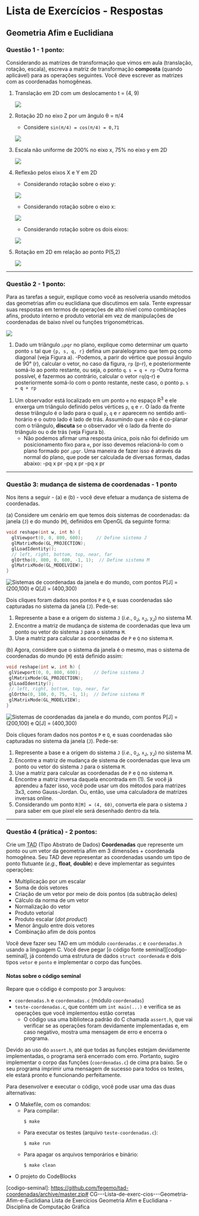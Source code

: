 # Lista de Exercícios - Respostas
## Geometria Afim e Euclidiana

### **Questão 1** - 1 ponto:

Considerando as matrizes de transformação que vimos em aula (translação,
rotação, escala), escreva a matriz de transformação
**composta** (quando aplicável) para as operações seguintes. Você deve
escrever as matrizes com as coordenadas homogêneas.

1. Translação em 2D com um deslocamento t = (4, 9)

    ![](images/MatrizA.png)
1. Rotação 2D no eixo Z por um ângulo &theta; = π/4
   - Considere `sin(π/4) = cos(π/4) = 0,71`

    ![](images/MatrizB.png)
1. Escala não uniforme de 200% no eixo x, 75% no eixo y em 2D

    ![](images/MatrizC.png)
1. Reflexão pelos eixos X e Y em 2D
    - Considerando rotação sobre o eixo y:

    ![](images/MatrizDa.png)
    - Considerando rotação sobre o eixo x:

    ![](images/MatrizDb.png)
    - Considerando rotação sobre os dois eixos:

    ![](images/MatrizDc.png)
1. Rotação em 2D em relação ao ponto P(5,2)
    
    ![](images/MatrizE.png)

    

---
### **Questão 2** - 1 ponto:

Para as tarefas a seguir, explique como você as resolveria usando métodos das
geometrias afim ou euclidiana que discutimos em sala. Tente expressar suas
respostas em termos de operações de alto nível como combinações afins, produto
interno e produto vetorial em vez de manipulações de coordenadas de baixo
nível ou funções trigonométricas.

![](images/geoafim-ab.png)

1. Dado um triângulo `△pqr` no plano, explique como determinar um quarto
ponto `s` tal que `{p, s, q, r}` defina um paralelogramo que tem pq como
diagonal (veja Figura a).
    -Podemos, a parir do vértice que possui ângulo de 90° (r), calcular o vetor, no caso da figura, `rp` (p-r), e posteriormente somá-lo ao ponto restante, ou seja, o ponto `q`. 
    `s = q + rp`
    -Outra forma possível, é fazermos ao contrário, calcular o vetor `rq`(q-r) e posteriormente somá-lo com o ponto restante, neste caso, o ponto `p`.
    `s = q + rp`
  <!--
    Basta fazer s = q + rp, com rp = p-r, ou
                s = p + rq, com rq = q-r
   -->

1. Um observador está localizado em um ponto `e` no espaço R<sup>3</sup> e
ele enxerga um triângulo definido pelos vértices `p`, `q` e `r`. O lado da
frente desse triângulo é o lado para o qual `p`, `q` e `r` aparecem no
sentido anti-horário e o outro lado é lado de trás. Assumindo que `e` não
é co-planar com o triângulo, **discuta** se o observador vê o lado da
frente do triângulo ou o de trás (veja Figura b).
    - Não podemos afirmar uma resposta única, pois não foi definido um posicionamento fixo para `e`, por isso devemos relacioná-lo com o plano formado por `△pqr`. Uma maneira de fazer isso é através da normal do plano, que pode ser calculada de diversas formas, dadas abaixo: 
        -pq x pr
        -pq x pr
        -pq x pr
   <!--
     Achamos a normal n fazendo pq x pr.
     Achamos o vetor pe (e - p)
     Se o ângulo entre n e pe for menor que 90, eles
     o ponto e está olhando para o lado de cima. Se
     o ângulo for maior que 90, está olhando por trás.

     Para achar o ângulo, basta usar produto interno dos
     vetores unitários de n e pe, encontrando o cosseno.
    -->

---
### **Questão 3: mudança de sistema de coordenadas** - 1 ponto

Nos itens a seguir - (a) e (b) - você deve efetuar a mudança de sistema de coordenadas.

(a) Considere um cenário em que temos dois sistemas de coordenadas: da janela
(`J`) e do mundo (`M`), definidos em OpenGL da seguinte forma:

```c
void reshape(int w, int h) {
  glViewport(0, 0, 800, 600);     // Define sistema J
  glMatrixMode(GL_PROJECTION);
  glLoadIdentity();
  // left, right, bottom, top, near, far
  glOrtho(0, 800, 0, 600, -1, 1);  // Define sistema M
  glMatrixMode(GL_MODELVIEW);
}
```

![Sistemas de coordenadas da janela e do mundo, com pontos P[J] = (200,100) e Q[J] = (400,300)](images/sistema-coordenadas-1.png)

Dois cliques foram dados nos pontos `P` e `Q`, e suas coordenadas são
capturadas no sistema da janela (`J`). Pede-se:

1. Represente a base e a origem do sistema `J` (_i.e._, `O`<sub>J</sub>,
   `x`<sub>J</sub>, `y`<sub>J</sub>) no sistema M.
   <!--
     Pergunta-se: quantos Xm vale 1 Xj?
     Raciocínio: 800Xm equivalem a 800Xj. Logo, Xj = Xm. Sendo assim,
                 Xj[M] = (1, 0).

                 e quantos Ym vale 1 Yj?
                 600Ym equivalem a 600Yj, mas no sentido contrário. Logo,
                 Yj = -1 Ym. Sendo assim, Yj[M] = (0, -1)

                 e como chegamos em Oj a partir de Om?
                 Precisamos deslocar no sentido Ym 75 vezes. Logo,
                 Oj[M] = (0, 600)

   -->
1. Encontre a matriz de mudança de sistema de coordenadas que leva um ponto
   ou vetor do sistema `J` para o sistema `M`.
   <!--
     Portanto, a matriz de transformação é:
     |  1   0    0  |
     |  0  -1   600 |
     |  0   0    1  |
   -->
1. Use a matriz para calcular as coordenadas de `P` e `Q` no sistema `M`.
   <!--
     Basta multiplicar o vetor coluna de cada ponto pela matriz. Para P:
     |  1   0    0 |   | 200 |   | 200 |
     |  0  -1  600 | x | 100 | = | 500 |
     |  0   0    1 |   |   1 |   |   1 |

     Para Q:
     |  1    0   0 |   | 400 |   | 400 |
     |  0  -1  600 | x | 300 | = | 300 |
     |  0   0    1 |   |   1 |   |   1 |

   -->


(b) Agora, considere que o sistema da janela é o mesmo, mas o sistema de coordenadas do mundo (`M`) está definido assim:

```c
void reshape(int w, int h) {
 glViewport(0, 0, 800, 600);     // Define sistema J
 glMatrixMode(GL_PROJECTION);
 glLoadIdentity();
 // left, right, bottom, top, near, far
 glOrtho(0, 100, 0, 75, -1, 1);  // Define sistema M
 glMatrixMode(GL_MODELVIEW);
}
```

![Sistemas de coordenadas da janela e do mundo, com pontos P[J] = (200,100) e Q[J] = (400,300)](images/sistema-coordenadas-2.png)

Dois cliques foram dados nos pontos `P` e `Q`, e suas coordenadas são
capturadas no sistema da janela (`J`). Pede-se:

1. Represente a base e a origem do sistema `J` (_i.e._, `O`<sub>J</sub>,
   `x`<sub>J</sub>, `y`<sub>J</sub>) no sistema M.
   <!--
     Pergunta-se: quantos Xm vale 1 Xj?
     Raciocínio: 100Xm equivalem a 800Xj. Logo, Xj = 1/8 Xm. Sendo assim,
                 Xj[M] = (1/8, 0).

                 e quantos Ym vale 1 Yj?
                 75Ym equivalem a 600Yj, mas no sentido contrário. Logo,
                 Yj = -1/8 Ym. Sendo assim, Yj[M] = (0, -1/8)

                 e como chegamos em Oj a partir de Om?
                 Precisamos deslocar no sentido Ym 75 vezes. Logo,
                 Oj[M] = (0, 75)

   -->
1. Encontre a matriz de mudança de sistema de coordenadas que leva um ponto
   ou vetor do sistema `J` para o sistema `M`.
   <!--
     Portanto, a matriz de transformação é:
     | 1/8  0    0  |
     |  0 -1/8  75  |
     |  0   0    1  |
   -->
1. Use a matriz para calcular as coordenadas de `P` e `Q` no sistema `M`.
   <!--
     Basta multiplicar o vetor coluna de cada ponto pela matriz. Para P:
     | 1/8  0    0  |   | 200 |   |   25 |
     |  0 -1/8  75  | x | 100 | = | 62,5 |
     |  0   0    1  |   |   1 |   |    1 |

     Para Q:
     | 1/8  0    0  |   | 400 |   |   50 |
     |  0 -1/8  75  | x | 300 | = | 37,5 |
     |  0   0    1  |   |   1 |   |    1 |

   -->
1. Encontre a matriz inversa daquela encontrada em (1). Se você já aprendeu
   a fazer isso, você pode usar um dos métodos para matrizes 3x3, como
   Gauss-Jordan. Ou, então, use uma calculadora de matrizes inversas online.
   <!--
     A matriz inversa M-¹ é:
     | 8   0     0 |
     | 0  -8   600 |
     | 0   0     1 |
   -->
1. Considerando um ponto `R[M] = (4, 60)`, converta ele para o sistema `J`
   para saber em que pixel ele será desenhado dentro da tela.
   <!--
     Para encontrar R, dado em coordenadas do mundo, no sistema da janela,
     basta multiplicar suas coordenadas pela matriz inversa da encontrada:
     | 8   0     0 |   |  4 |   |         32 |   |  32 |
     | 0  -8   600 | x | 60 | = | -480 + 600 | = | 120 |
     | 0   0     1 |   |  1 |   | 1          |   |   1 |

   -->

---
### **Questão 4** (prática) - 2 pontos:

Crie um <abbr title="Tipo Abstrato de Dados">TAD</abbr> (Tipo Abstrato de Dados) **Coordenadas** que represente um ponto ou um vetor da geometria afim em
3 dimensões + coordenada homogênea. Seu TAD deve representar as coordenadas
usando um tipo de ponto flutuante (_e.g._, **float**, **double**) e deve
implementar as seguintes operações:

- Multiplicação por um escalar
- Soma de dois vetores
- Criação de um vetor por meio de dois pontos (da subtração deles)
- Cálculo da norma de um vetor
- Normalização do vetor
- Produto vetorial
- Produto escalar (_dot product_)
- Menor ângulo entre dois vetores
- Combinação afim de dois pontos

Você deve fazer seu TAD em um módulo `coordenadas.c` e `coordenadas.h` usando
a linguagem C. Você deve pegar [o código fonte seminal][codigo-seminal], já
contendo uma estrutura de dados `struct coordenada` e dois tipos `vetor` e
`ponto` e implementar o corpo das funções.

#### Notas sobre o **código seminal**

Repare que o código é composto por 3 arquivos:

- `coordenadas.h` e `coordenadas.c` (módulo `coordenadas`)
- `teste-coordenadas.c`, que contém um `int main(...)` e verifica se as
  operações que você implementou estão corretas
  - O código usa uma biblioteca padrão do C chamada `assert.h`, que vai
    verificar se as operações foram devidamente implementadas e, em caso
    negativo, mostra uma mensagem de erro e encerra o programa.

Devido ao uso do `assert.h`, até que todas as funções estejam devidamente
implementadas, o programa será encerrado com erro. Portanto, sugiro
implementar o corpo das funções (`coordenadas.c`) de cima pra baixo. Se o
seu programa imprimir uma mensagem de sucesso para todos os testes, ele
estará pronto e funcionando perfeitamente.

Para desenvolver e executar o código, você pode usar uma das duas alternativas:

- O Makefile, com os comandos:
  - Para compilar:
    ```
    $ make
    ```
  - Para executar os testes (arquivo `teste-coordenadas.c`):
    ```
    $ make run
    ```
  - Para apagar os arquivos temporários e binário:
    ```
    $ make clean
    ```
- O projeto do CodeBlocks

[codigo-seminal]: https://github.com/fegemo/tad-coordenadas/archive/master.zip# CG---Lista-de-exerc-cios---Geometria-Afim-e-Euclidiana
Lista de Exercícios Geometria Afim e Euclidiana - Disciplina de Computação Gráfica
